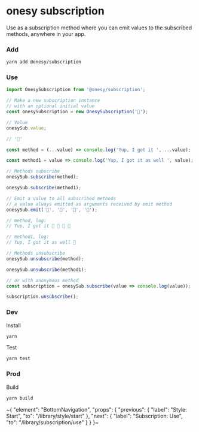 
# onesy subscription

Use as a subscription method where you can emit values to the subscribed methods, anywhere in your app.

### Add

```sh
yarn add @onesy/subscription
```

### Use

```ts
import OnesySubscription from '@onesy/subscription';

// Make a new subscription instance
// with an optional initial value
const onesySubscription = new OnesySubscription('🙂');

// Value
onesySub.value;

// '🙂'

const method = (...value) => console.log('Yup, I got it ', ...value);

const method1 = value => console.log('Yup, I got it as well ', value);

// Methods subscribe
onesySub.subscribe(method);

onesySub.subscribe(method1);

// Emit a value to all subscribed methods
// a value always emitted as arguments received by emit method
onesySub.emit('🌱', '🌱', '🌱', '🌱');

// method, log:
// Yup, I got it 🌱 🌱 🌱 🌱

// method1, log:
// Yup, I got it as well 🌱

// Methods unsubscribe
onesySub.unsubscribe(method);

onesySub.unsubscribe(method1);

// or with anonymous method
const subscription = onesySub.subscribe(value => console.log(value));

subscription.unsubscribe();
```

### Dev

Install

```sh
yarn
```

Test

```sh
yarn test
```

### Prod

Build

```sh
yarn build
```

~{
  "element": "BottomNavigation",
  "props": {
    "previous": {
      "label": "Style: Start",
      "to": "/library/style/start"
    },
    "next": {
      "label": "Subscription: Use",
      "to": "/library/subscription/use"
    }
  }
}~
